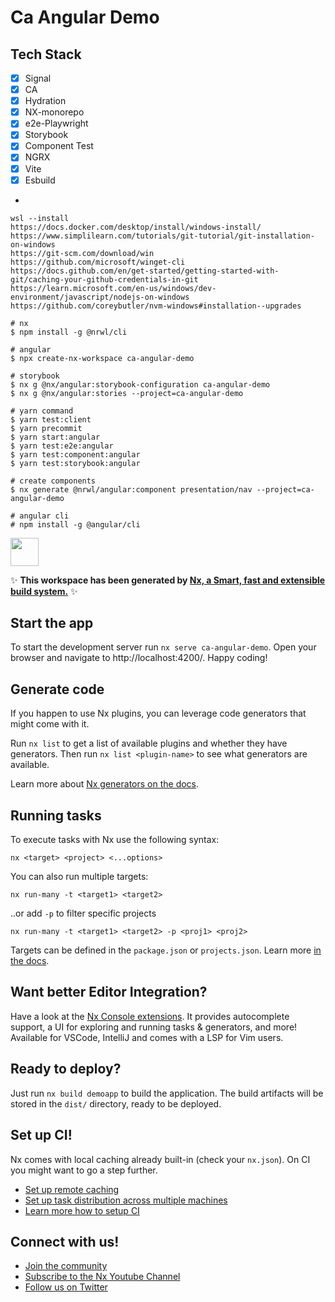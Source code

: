 # Ca Angular Demo

## Tech Stack
- [x] Signal
- [x] CA
- [x] Hydration
- [x] NX-monorepo
- [x] e2e-Playwright
- [x] Storybook
- [x] Component Test
- [x] NGRX 
- [x] Vite
- [x] Esbuild 
- 
```dotnetcli
wsl --install
https://docs.docker.com/desktop/install/windows-install/
https://www.simplilearn.com/tutorials/git-tutorial/git-installation-on-windows
https://git-scm.com/download/win
https://github.com/microsoft/winget-cli
https://docs.github.com/en/get-started/getting-started-with-git/caching-your-github-credentials-in-git
https://learn.microsoft.com/en-us/windows/dev-environment/javascript/nodejs-on-windows
https://github.com/coreybutler/nvm-windows#installation--upgrades

# nx
$ npm install -g @nrwl/cli

# angular
$ npx create-nx-workspace ca-angular-demo

# storybook
$ nx g @nx/angular:storybook-configuration ca-angular-demo
$ nx g @nx/angular:stories --project=ca-angular-demo

# yarn command
$ yarn test:client
$ yarn precommit
$ yarn start:angular
$ yarn test:e2e:angular
$ yarn test:component:angular
$ yarn test:storybook:angular

# create components
$ nx generate @nrwl/angular:component presentation/nav --project=ca-angular-demo

# angular cli
# npm install -g @angular/cli

```


<a alt="Nx logo" href="https://nx.dev" target="_blank" rel="noreferrer"><img src="https://raw.githubusercontent.com/nrwl/nx/master/images/nx-logo.png" width="45"></a>

✨ **This workspace has been generated by [Nx, a Smart, fast and extensible build system.](https://nx.dev)** ✨


## Start the app

To start the development server run `nx serve ca-angular-demo`. Open your browser and navigate to http://localhost:4200/. Happy coding!


## Generate code

If you happen to use Nx plugins, you can leverage code generators that might come with it.

Run `nx list` to get a list of available plugins and whether they have generators. Then run `nx list <plugin-name>` to see what generators are available.

Learn more about [Nx generators on the docs](https://nx.dev/plugin-features/use-code-generators).

## Running tasks

To execute tasks with Nx use the following syntax:

```
nx <target> <project> <...options>
```

You can also run multiple targets:

```
nx run-many -t <target1> <target2>
```

..or add `-p` to filter specific projects

```
nx run-many -t <target1> <target2> -p <proj1> <proj2>
```

Targets can be defined in the `package.json` or `projects.json`. Learn more [in the docs](https://nx.dev/core-features/run-tasks).

## Want better Editor Integration?

Have a look at the [Nx Console extensions](https://nx.dev/nx-console). It provides autocomplete support, a UI for exploring and running tasks & generators, and more! Available for VSCode, IntelliJ and comes with a LSP for Vim users.

## Ready to deploy?

Just run `nx build demoapp` to build the application. The build artifacts will be stored in the `dist/` directory, ready to be deployed.

## Set up CI!

Nx comes with local caching already built-in (check your `nx.json`). On CI you might want to go a step further.

- [Set up remote caching](https://nx.dev/core-features/share-your-cache)
- [Set up task distribution across multiple machines](https://nx.dev/nx-cloud/features/distribute-task-execution)
- [Learn more how to setup CI](https://nx.dev/recipes/ci)

## Connect with us!

- [Join the community](https://nx.dev/community)
- [Subscribe to the Nx Youtube Channel](https://www.youtube.com/@nxdevtools)
- [Follow us on Twitter](https://twitter.com/nxdevtools)
